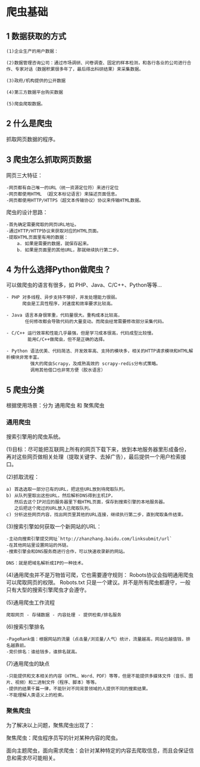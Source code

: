 # 爬虫基础

## 1 数据获取的方式

    (1)企业生产的用户数据：

    (2)数据管理咨询公司：通过市场调研、问卷调查、固定的样本检测，和各行各业的公司进行合作、专家对话（数据积累很多年了，最后得出科研结果）来采集数据。

    (3)政府/机构提供的公开数据

    (4)第三方数据平台购买数据

    (5)爬虫爬取数据。

## 2 什么是爬虫

抓取网页数据的程序。

## 3 爬虫怎么抓取网页数据

网页三大特征：

    -网页都有自己唯一的URL（统一资源定位符）来进行定位
    -网页都使用HTML （超文本标记语言）来描述页面信息。
    -网页都使用HTTP/HTTPS（超文本传输协议）协议来传输HTML数据。

爬虫的设计思路：

    -首先确定需要爬取的网页URL地址。
    -通过HTTP/HTTP协议来获取对应的HTML页面。
    -提取HTML页面里有用的数据：
        a. 如果是需要的数据，就保存起来。
        b. 如果是页面里的其他URL，那就继续执行第二步。


## 4 为什么选择Python做爬虫？

可以做爬虫的语言有很多，如 PHP、Java、C/C++、Python等等...

    - PHP 对多线程、异步支持不够好，并发处理能力很弱。
          爬虫是工具性程序，对速度和效率要求比较高。

    - Java 语言本身很笨重，代码量很大。重构成本比较高，
           任何修改都会导致代码的大量变动。而爬虫经常需要修改部分采集代码。

    - C/C++ 运行效率和性能几乎最强，但是学习成本很高，代码成型比较慢。
            能用C/C++做爬虫，但不是正确的选择。

    - Python 语法优美、代码简洁、开发效率高、支持的模块多，相关的HTTP请求模块和HTML解析模块非常丰富。
             强大的爬虫Scrapy，及成熟高效的 scrapy-redis分布式策略。
             调用其他借口也非常方便（胶水语言）

## 5 爬虫分类

根据使用场景：分为 通用爬虫 和 聚焦爬虫


### 通用爬虫

搜索引擎用的爬虫系统。

(1)目标：尽可能把互联网上所有的网页下载下来，放到本地服务器里形成备份，再对这些网页做相关处理（提取关键字、去掉广告），最后提供一个用户检索接口。

(2)抓取流程：

    a) 首选选取一部分已有的URL，把这些URL放到待爬取队列。
    b) 从队列里取出这些URL，然后解析DNS得到主机IP，
       然后去这个IP对应的服务器里下载HTML页面，保存到搜索引擎的本地服务器。
       之后把这个爬过的URL放入已爬取队列。
    c) 分析这些网页内容，找出网页里其他的URL连接，继续执行第二步，直到爬取条件结束。

(3)搜索引擎如何获取一个新网站的URL：

    -主动向搜索引擎提交网址`http://zhanzhang.baidu.com/linksubmit/url`
    -在其他网站里设置网站的外链。
    -搜索引擎会和DNS服务商进行合作，可以快速收录新的网站。

    DNS：就是把域名解析成IP的一种技术。

(4)通用爬虫并不是万物皆可爬，它也需要遵守规则：
Robots协议会指明通用爬虫可以爬取网页的权限。
Robots.txt 只是一个建议。并不是所有爬虫都遵守，一般只有大型的搜索引擎爬虫才会遵守。


(5)通用爬虫工作流程

    爬取网页 - 存储数据 - 内容处理 - 提供检索/排名服务

(6)搜索引擎排名

    -PageRank值：根据网站的流量（点击量/浏览量/人气）统计，流量越高，网站也越值钱，排名越靠前。
    -竞价排名：谁给钱多，谁排名就高。

(7)通用爬虫的缺点

    -只能提供和文本相关的内容（HTML、Word、PDF）等等，但是不能提供多媒体文件（音乐、图片、视频）和二进制文件（程序、脚本）等等。
    -提供的结果千篇一律，不能针对不同背景领域的人提供不同的搜索结果。
    -不能理解人类语义上的检索。

### 聚焦爬虫

为了解决以上问题，聚焦爬虫出现了：

聚焦爬虫：爬虫程序员写的针对某种内容的爬虫。

面向主题爬虫，面向需求爬虫：会针对某种特定的内容去爬取信息，而且会保证信息和需求尽可能相关。

